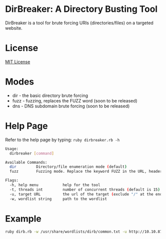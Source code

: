 # DirBreaker: A Directory Busting Tool
DirBreaker is a tool for brute forcing URIs (directories/files) on a targeted website.

# License
[MIT License](LICENSE)

# Modes
- dir - the basic directory brute forcing
- fuzz - fuzzing, replaces the FUZZ word (soon to be released)
- dns - DNS subdomain brute forcing (soon to be released)

# Help Page
Refer to the help page by typing: `ruby dirbreaker.rb -h`
```bash
Usage:
  dirbreaker [command]

Available Commands:
  dir         Directory/file enumeration mode (default)
  fuzz        Fuzzing mode. Replace the keyword FUZZ in the URL, headers and the request body

Flags:
  -h, help menu           help for the tool
  -t, threads int         number of concurrent threads (default is 15)
  -u, target URL          the url of the target (exclude "/" at the end e.g http://example.com)
  -w, wordlist string     path to the wordlist
```
# Example
```bash
ruby dirb.rb -w /usr/share/wordlists/dirb/common.txt -u http://10.10.87.158 -t 95
```
